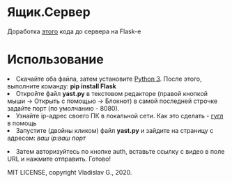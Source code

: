 <h1>Ящик.Сервер</h1>
<p>Доработка <a href="https://github.com/Krupnikas/yashhik">этого</a> кода до сервера на Flask-е</p>
<h1>Использование</h1>
<li>Скачайте оба файла, затем установите <a href="https://python.org/downloads">Python 3</a>. После этого, выполните команду: <b>pip install Flask</b></li>
<li>Откройте файл <b>yast.py</b> в текстовом редакторе (правой кнопкой мыши -> Открыть с помощью -> Блокнот)  в самой последней строчке задайте порт (по умолчанию - 8080).</li>
<li>Узнайте ip-адрес своего ПК в локальной сети. Как это сделать - <a href="https://google.ru/">гугл</a> в помощь</li>
<li>Запустите (двойны кликом) файл <b>yast.py</b> и зайдите на страницу с адресом: <i>ваш ip</i>:<i>ваш порт</i></p></li>
<li>Затем авторизуйтесь по кнопке auth, вставьте ссылку с видео в поле URL и нажмите отправить. Готово!</li>
<p>MIT LICENSE, copyright Vladislav G., 2020.</p>
